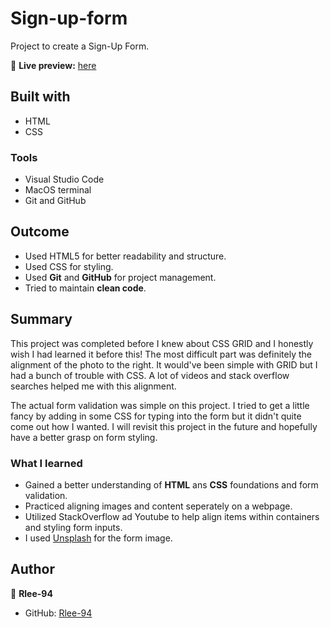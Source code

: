 # Sign-up-form

Project to create a Sign-Up Form.

🔗 **Live preview:** [here](https://rlee-94.github.io/Sign-up-form/)

## Built with

- HTML
- CSS

### Tools

- Visual Studio Code
- MacOS terminal
- Git and GitHub

## Outcome

- Used HTML5 for better readability and structure.
- Used CSS for styling.
- Used **Git** and **GitHub** for project management.
- Tried to maintain **clean code**.

## Summary
This project was completed before I knew about CSS GRID and I honestly wish I had learned it before this! The most difficult part was definitely the alignment of the photo to the right. It would've been simple with GRID but I had a bunch of trouble with CSS. A lot of videos and stack overflow searches helped me with this alignment. 

The actual form validation was simple on this project. I tried to get a little fancy by adding in some CSS for typing into the form but it didn't quite come out how I wanted. I will revisit this project in the future and hopefully have a better grasp on form styling. 

### What I learned

- Gained a better understanding of **HTML** ans **CSS** foundations and form validation. 
- Practiced aligning images and content seperately on a webpage. 
- Utilized StackOverflow ad Youtube to help align items within containers and styling form inputs.  
- I used [Unsplash](https://unsplash.com/) for the form image.

## Author

👤 **Rlee-94**

- GitHub: [Rlee-94](https://github.com/Rlee-94)
